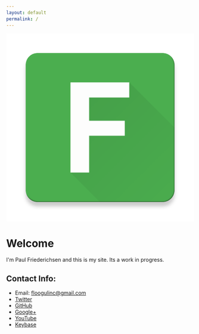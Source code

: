 ```yaml
---
layout: default
permalink: /
---
```


![](avatar.png)

# Welcome

I'm Paul Friederichsen and this is my site. Its a work in progress.

## Contact Info:

* Email: [floogulinc@gmail.com](mailto:floogulinc@gmail.com)
* [Twitter](https://twitter.com/floogulinc)
* [GitHub](https://github.com/floogulinc)
* [Google+](https://plus.google.com/+PaulFriederichsen)
* [YouTube](https://www.youtube.com/user/floogulinc)
* [Keybase](https://keybase.io/floogulinc)
